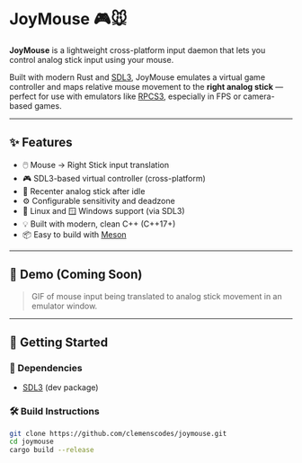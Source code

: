 # JoyMouse 🎮🐭

**JoyMouse** is a lightweight cross-platform input daemon
that lets you control analog stick input using your mouse.

Built with modern Rust and [SDL3](https://github.com/libsdl-org/SDL),
JoyMouse emulates a virtual game controller and maps relative mouse movement
to the **right analog stick** — perfect for use with emulators
like [RPCS3](https://rpcs3.net/), especially in FPS or camera-based games.

---

## ✨ Features

- 🖱️ Mouse → Right Stick input translation
- 🎮 SDL3-based virtual controller (cross-platform)
- 🧭 Recenter analog stick after idle
- ⚙️ Configurable sensitivity and deadzone
- 🐧 Linux and 🪟 Windows support (via SDL3)
- 💡 Built with modern, clean C++ (C++17+)
- 📦 Easy to build with [Meson](https://mesonbuild.com/)

---

## 📸 Demo (Coming Soon)

> GIF of mouse input being translated to analog stick movement in an emulator window.

---

## 🚀 Getting Started

### 🧱 Dependencies

- [SDL3](https://github.com/libsdl-org/SDL) (dev package)

### 🛠️ Build Instructions

```bash
git clone https://github.com/clemenscodes/joymouse.git
cd joymouse
cargo build --release
```
